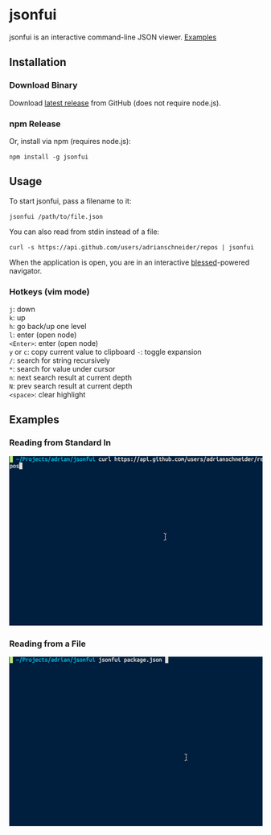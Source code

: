 # jsonfui

jsonfui is an interactive command-line JSON viewer. [Examples](#examples)

## Installation

### Download Binary

Download [latest release](ttps://github.com/AdrianSchneider/jsonfui/releases) from GitHub (does not require node.js).

### npm Release

Or, install via npm (requires node.js):

```
npm install -g jsonfui
```

## Usage

To start jsonfui, pass a filename to it:

    jsonfui /path/to/file.json

You can also read from stdin instead of a file:

    curl -s https://api.github.com/users/adrianschneider/repos | jsonfui

When the application is open, you are in an interactive [blessed](https://github.com/chjj/blessed)-powered navigator.

### Hotkeys (vim mode)

`j`: down  
`k`: up  
`h`: go back/up one level  
`l`: enter (open node)  
`<Enter>`: enter (open node)  
`y` or `c`: copy current value to clipboard
`-`: toggle expansion  
`/`: search for string recursively  
`*`: search for value under cursor  
`n`: next search result at current depth  
`N`: prev search result at current depth  
`<space>`: clear highlight  

## Examples

### Reading from Standard In

![Piped Content](./examples/jsonfui_curl.gif)

### Reading from a File

![Local File](./examples/jsonfui_local.gif)

